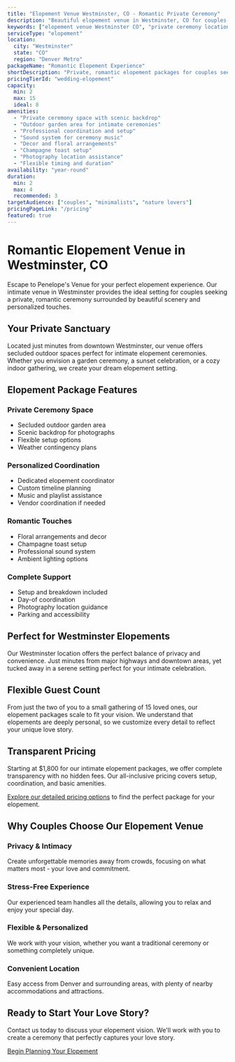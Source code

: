 ```yaml
---
title: "Elopement Venue Westminster, CO - Romantic Private Ceremony"
description: "Beautiful elopement venue in Westminster, CO for couples seeking intimate, romantic ceremonies. Private outdoor spaces, flexible packages, and coordination."
keywords: ["elopement venue Westminster CO", "private ceremony location", "romantic elopement package", "boutique elopement venue", "Colorado elopement", "intimate wedding ceremony"]
serviceType: "elopement"
location:
  city: "Westminster"
  state: "CO"
  region: "Denver Metro"
packageName: "Romantic Elopement Experience"
shortDescription: "Private, romantic elopement packages for couples seeking an intimate ceremony in our Westminster venue."
pricingTierId: "wedding-elopement"
capacity:
  min: 2
  max: 15
  ideal: 8
amenities:
  - "Private ceremony space with scenic backdrop"
  - "Outdoor garden area for intimate ceremonies"
  - "Professional coordination and setup"
  - "Sound system for ceremony music"
  - "Decor and floral arrangements"
  - "Champagne toast setup"
  - "Photography location assistance"
  - "Flexible timing and duration"
availability: "year-round"
duration:
  min: 2
  max: 4
  recommended: 3
targetAudience: ["couples", "minimalists", "nature lovers"]
pricingPageLink: "/pricing"
featured: true
---
```


# Romantic Elopement Venue in Westminster, CO

Escape to Penelope's Venue for your perfect elopement experience. Our intimate venue in Westminster provides the ideal setting for couples seeking a private, romantic ceremony surrounded by beautiful scenery and personalized touches.

## Your Private Sanctuary

Located just minutes from downtown Westminster, our venue offers secluded outdoor spaces perfect for intimate elopement ceremonies. Whether you envision a garden ceremony, a sunset celebration, or a cozy indoor gathering, we create your dream elopement setting.

## Elopement Package Features

### Private Ceremony Space
- Secluded outdoor garden area
- Scenic backdrop for photographs
- Flexible setup options
- Weather contingency plans

### Personalized Coordination
- Dedicated elopement coordinator
- Custom timeline planning
- Music and playlist assistance
- Vendor coordination if needed

### Romantic Touches
- Floral arrangements and decor
- Champagne toast setup
- Professional sound system
- Ambient lighting options

### Complete Support
- Setup and breakdown included
- Day-of coordination
- Photography location guidance
- Parking and accessibility

## Perfect for Westminster Elopements

Our Westminster location offers the perfect balance of privacy and convenience. Just minutes from major highways and downtown areas, yet tucked away in a serene setting perfect for your intimate celebration.

## Flexible Guest Count

From just the two of you to a small gathering of 15 loved ones, our elopement packages scale to fit your vision. We understand that elopements are deeply personal, so we customize every detail to reflect your unique love story.

## Transparent Pricing

Starting at $1,800 for our intimate elopement packages, we offer complete transparency with no hidden fees. Our all-inclusive pricing covers setup, coordination, and basic amenities.

[Explore our detailed pricing options](/pricing) to find the perfect package for your elopement.

## Why Couples Choose Our Elopement Venue

### Privacy & Intimacy
Create unforgettable memories away from crowds, focusing on what matters most - your love and commitment.

### Stress-Free Experience
Our experienced team handles all the details, allowing you to relax and enjoy your special day.

### Flexible & Personalized
We work with your vision, whether you want a traditional ceremony or something completely unique.

### Convenient Location
Easy access from Denver and surrounding areas, with plenty of nearby accommodations and attractions.

## Ready to Start Your Love Story?

Contact us today to discuss your elopement vision. We'll work with you to create a ceremony that perfectly captures your love story.

[Begin Planning Your Elopement](/contact#book)
